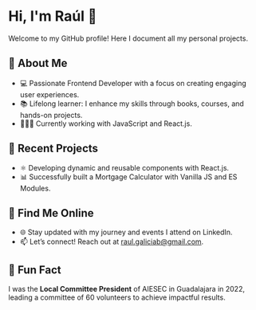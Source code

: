 # Hi, I'm Raúl 👋

Welcome to my GitHub profile! Here I document all my personal projects.

## 🚀 About Me
* 💻 Passionate Frontend Developer with a focus on creating engaging user experiences.
* 📚 Lifelong learner: I enhance my skills through books, courses, and hands-on projects.
* 👨🏻‍💻 Currently working with JavaScript and React.js.

## 🌱 Recent Projects
* ⚛️ Developing dynamic and reusable components with React.js.
* 📊 Successfully built a Mortgage Calculator with Vanilla JS and ES Modules.

## 📍 Find Me Online
* 🌐 Stay updated with my journey and events I attend on LinkedIn.
* 📫 Let’s connect! Reach out at raul.galiciab@gmail.com.

## 🌟 Fun Fact
I was the **Local Committee President** of AIESEC in Guadalajara in 2022, leading a committee of 60 volunteers to achieve impactful results.
